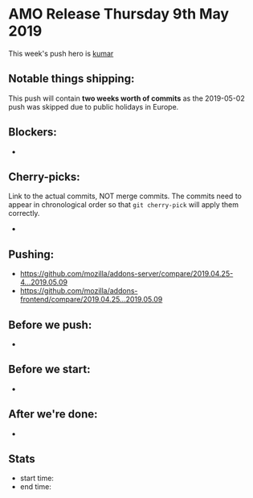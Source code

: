 # AMO Release Thursday 9th May 2019

This week's push hero is [kumar](https://github.com/kumar303)

## Notable things shipping:

This push will contain **two weeks worth of commits** as the 2019-05-02 push was skipped due to public holidays in Europe.

## Blockers:

*

## Cherry-picks:

Link to the actual commits, NOT merge commits. The commits need to appear
in chronological order so that `git cherry-pick` will apply them correctly.

*

## Pushing:

- https://github.com/mozilla/addons-server/compare/2019.04.25-4...2019.05.09
- https://github.com/mozilla/addons-frontend/compare/2019.04.25...2019.05.09

## Before we push:

*

## Before we start:

*

## After we're done:

* 
## Stats

- start time:
- end time:
